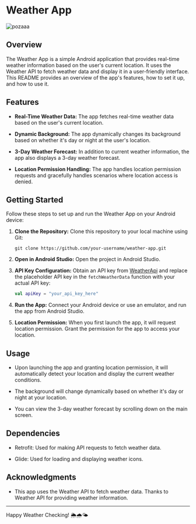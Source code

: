# Weather App
![pozaaa](https://github.com/UngureanuEduard/WeatherApp/assets/130817880/65f5bc46-9c47-4f8a-86d1-f0f3eaff5c2c)
## Overview

The Weather App is a simple Android application that provides real-time weather information based on the user's current location. It uses the Weather API to fetch weather data and display it in a user-friendly interface. This README provides an overview of the app's features, how to set it up, and how to use it.

## Features

- **Real-Time Weather Data:** The app fetches real-time weather data based on the user's current location.

- **Dynamic Background:** The app dynamically changes its background based on whether it's day or night at the user's location.

- **3-Day Weather Forecast:** In addition to current weather information, the app also displays a 3-day weather forecast.

- **Location Permission Handling:** The app handles location permission requests and gracefully handles scenarios where location access is denied.

## Getting Started

Follow these steps to set up and run the Weather App on your Android device:

1. **Clone the Repository:** Clone this repository to your local machine using Git:

   ```
   git clone https://github.com/your-username/weather-app.git
   ```

2. **Open in Android Studio:** Open the project in Android Studio.

3. **API Key Configuration:** Obtain an API key from [WeatherApi](https://www.weatherapi.com/) and replace the placeholder API key in the `fetchWeatherData` function with your actual API key:

   ```kotlin
   val apiKey = "your_api_key_here"
   ```

4. **Run the App:** Connect your Android device or use an emulator, and run the app from Android Studio.

5. **Location Permission:** When you first launch the app, it will request location permission. Grant the permission for the app to access your location.

## Usage

- Upon launching the app and granting location permission, it will automatically detect your location and display the current weather conditions.

- The background will change dynamically based on whether it's day or night at your location.

- You can view the 3-day weather forecast by scrolling down on the main screen.

## Dependencies

- Retrofit: Used for making API requests to fetch weather data.

- Glide: Used for loading and displaying weather icons.


## Acknowledgments

- This app uses the Weather API to fetch weather data. Thanks to Weather API for providing weather information.

---

Happy Weather Checking! 🌦️🌧️🌤️
